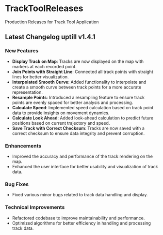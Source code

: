 # TrackToolReleases
Production Releases for Track Tool Application

## Latest Changelog uptill v1.4.1

### New Features
- **Display Track on Map**: Tracks are now displayed on the map with markers at each recorded point.
- **Join Points with Straight Line**: Connected all track points with straight lines for better visualization.
- **Interpolated Smooth Curve**: Added functionality to interpolate and create a smooth curve between track points for a more accurate representation.
- **Resample Points**: Introduced a resampling feature to ensure track points are evenly spaced for better analysis and processing.
- **Calculate Speed**: Implemented speed calculation based on track point data to provide insights on movement dynamics.
- **Calculate Look Ahead**: Added look-ahead calculation to predict future positions based on current trajectory and speed.
- **Save Track with Correct Checksum**: Tracks are now saved with a correct checksum to ensure data integrity and prevent corruption.

### Enhancements
- Improved the accuracy and performance of the track rendering on the map.
- Enhanced the user interface for better usability and visualization of track data.

### Bug Fixes
- Fixed various minor bugs related to track data handling and display.

### Technical Improvements
- Refactored codebase to improve maintainability and performance.
- Optimized algorithms for better efficiency in handling and processing track data.

